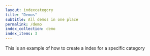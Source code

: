 ```yaml
---
layout: indexcategory
title: "Demos"
subtitle: All demos in one place
permalink: /demo
index_collection: demo
index_items: 3
---
```


This is an example of how to create a index for a specific category
